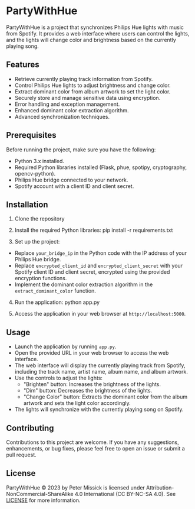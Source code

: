 # PartyWithHue

PartyWithHue is a project that synchronizes Philips Hue lights with music from Spotify. It provides a web interface where users can control the lights, and the lights will change color and brightness based on the currently playing song.

## Features

- Retrieve currently playing track information from Spotify.
- Control Philips Hue lights to adjust brightness and change color.
- Extract dominant color from album artwork to set the light color.
- Securely store and manage sensitive data using encryption.
- Error handling and exception management.
- Enhanced dominant color extraction algorithm.
- Advanced synchronization techniques.

## Prerequisites

Before running the project, make sure you have the following:

- Python 3.x installed.
- Required Python libraries installed (Flask, phue, spotipy, cryptography, opencv-python).
- Philips Hue bridge connected to your network.
- Spotify account with a client ID and client secret.

## Installation

1. Clone the repository

2. Install the required Python libraries: pip install -r requirements.txt


3. Set up the project:

- Replace `your_bridge_ip` in the Python code with the IP address of your Philips Hue bridge.
- Replace `encrypted_client_id` and `encrypted_client_secret` with your Spotify client ID and client secret, encrypted using the provided encryption functions.
- Implement the dominant color extraction algorithm in the `extract_dominant_color` function.

4. Run the application: python app.py


5. Access the application in your web browser at `http://localhost:5000`.

## Usage

- Launch the application by running `app.py`.
- Open the provided URL in your web browser to access the web interface.
- The web interface will display the currently playing track from Spotify, including the track name, artist name, album name, and album artwork.
- Use the controls to adjust the lights:
  - "Brighten" button: Increases the brightness of the lights.
  - "Dim" button: Decreases the brightness of the lights.
  - "Change Color" button: Extracts the dominant color from the album artwork and sets the light color accordingly.
- The lights will synchronize with the currently playing song on Spotify.

## Contributing

Contributions to this project are welcome. If you have any suggestions, enhancements, or bug fixes, please feel free to open an issue or submit a pull request.

## License

PartyWithHue © 2023 by Peter Missick is licensed under Attribution-NonCommercial-ShareAlike 4.0 International (CC BY-NC-SA 4.0). See [LICENSE](LICENSE) for more information.
